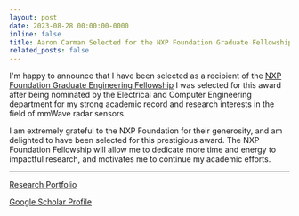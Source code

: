 ```yaml
---
layout: post
date: 2023-08-28 00:00:00-0000
inline: false
title: Aaron Carman Selected for the NXP Foundation Graduate Fellowship
related_posts: false
---
```


I'm happy to announce that I have been selected as a recipient of the [NXP Foundation Graduate Engineering Fellowship](https://www.depts.ttu.edu/coe/wcoenews/posts/2023/08/aaroncarman.php?v=current) I was selected for this award after being nominated by the Electrical and Computer Engineering department for my strong academic record and research interests in the field of mmWave radar sensors.

I am extremely grateful to the NXP Foundation for their generosity, and am delighted to have been selected for this prestigious award. The NXP Foundation Fellowship will allow me to dedicate more time and energy to impactful research, and motivates me to continue my academic efforts.

---

[Research Portfolio](/publications)

[Google Scholar Profile](https://scholar.google.com/citations?user=DgcNfR4AAAAJ&hl=en)
